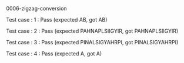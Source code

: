 
0006-zigzag-conversion


Test case : 1 : Pass
 (expected AB, got AB)



Test case : 2 : Pass
 (expected PAHNAPLSIIGYIR, got PAHNAPLSIIGYIR)



Test case : 3 : Pass
 (expected PINALSIGYAHRPI, got PINALSIGYAHRPI)



Test case : 4 : Pass
 (expected A, got A)


